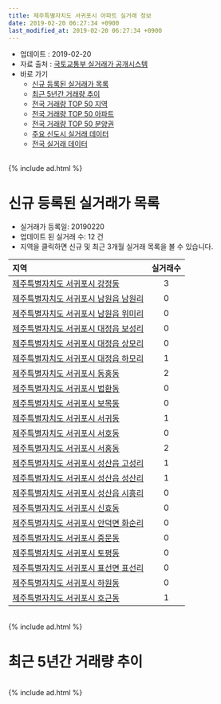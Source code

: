 ```yaml
---
title: 제주특별자치도 서귀포시 아파트 실거래 정보
date: 2019-02-20 06:27:34 +0900
last_modified_at: 2019-02-20 06:27:34 +0900
---
```


* 업데이트 : 2019-02-20
* 자료 출처 : [국토교통부 실거래가 공개시스템](http://rt.molit.go.kr)
* 바로 가기
    * [신규 등록된 실거래가 목록](#신규-등록된-실거래가-목록)
    * [최근 5년간 거래량 추이](#최근-5년간-거래량-추이)
    * [전국 거래량 TOP 50 지역](https://inasie.github.io/apt-trade-info/최근-3개월-전국에서-가장-거래가-많이-발생한-지역)
    * [전국 거래량 TOP 50 아파트](https://inasie.github.io/apt-trade-info/최근-3개월-전국에서-가장-거래가-많이-발생한-아파트)
    * [전국 거래량 TOP 50 분양권](https://inasie.github.io/apt-trade-info/최근-3개월-전국에서-가장-거래가-많이-발생한-분양권)
    * [주요 신도시 실거래 데이터](https://inasie.github.io/apt-trade-info/주요-신도시)
    * [전국 실거래 데이터](https://inasie.github.io/apt-trade-info/전국)

<br>
{% include ad.html %}
<br>

# 신규 등록된 실거래가 목록
* 실거래가 등록일: 20190220
* 업데이트 된 실거래 수: 12 건
* 지역을 클릭하면 신규 및 최근 3개월 실거래 목록을 볼 수 있습니다.


|지역|실거래수|
|:---|:---:|
|[제주특별자치도 서귀포시 강정동](https://inasie.github.io/apt-trade-info/제주특별자치도-서귀포시-강정동)|3|
|[제주특별자치도 서귀포시 남원읍 남원리](https://inasie.github.io/apt-trade-info/제주특별자치도-서귀포시-남원읍-남원리)|0|
|[제주특별자치도 서귀포시 남원읍 위미리](https://inasie.github.io/apt-trade-info/제주특별자치도-서귀포시-남원읍-위미리)|0|
|[제주특별자치도 서귀포시 대정읍 보성리](https://inasie.github.io/apt-trade-info/제주특별자치도-서귀포시-대정읍-보성리)|0|
|[제주특별자치도 서귀포시 대정읍 상모리](https://inasie.github.io/apt-trade-info/제주특별자치도-서귀포시-대정읍-상모리)|0|
|[제주특별자치도 서귀포시 대정읍 하모리](https://inasie.github.io/apt-trade-info/제주특별자치도-서귀포시-대정읍-하모리)|1|
|[제주특별자치도 서귀포시 동홍동](https://inasie.github.io/apt-trade-info/제주특별자치도-서귀포시-동홍동)|2|
|[제주특별자치도 서귀포시 법환동](https://inasie.github.io/apt-trade-info/제주특별자치도-서귀포시-법환동)|0|
|[제주특별자치도 서귀포시 보목동](https://inasie.github.io/apt-trade-info/제주특별자치도-서귀포시-보목동)|0|
|[제주특별자치도 서귀포시 서귀동](https://inasie.github.io/apt-trade-info/제주특별자치도-서귀포시-서귀동)|1|
|[제주특별자치도 서귀포시 서호동](https://inasie.github.io/apt-trade-info/제주특별자치도-서귀포시-서호동)|0|
|[제주특별자치도 서귀포시 서홍동](https://inasie.github.io/apt-trade-info/제주특별자치도-서귀포시-서홍동)|2|
|[제주특별자치도 서귀포시 성산읍 고성리](https://inasie.github.io/apt-trade-info/제주특별자치도-서귀포시-성산읍-고성리)|1|
|[제주특별자치도 서귀포시 성산읍 성산리](https://inasie.github.io/apt-trade-info/제주특별자치도-서귀포시-성산읍-성산리)|1|
|[제주특별자치도 서귀포시 성산읍 시흥리](https://inasie.github.io/apt-trade-info/제주특별자치도-서귀포시-성산읍-시흥리)|0|
|[제주특별자치도 서귀포시 신효동](https://inasie.github.io/apt-trade-info/제주특별자치도-서귀포시-신효동)|0|
|[제주특별자치도 서귀포시 안덕면 화순리](https://inasie.github.io/apt-trade-info/제주특별자치도-서귀포시-안덕면-화순리)|0|
|[제주특별자치도 서귀포시 중문동](https://inasie.github.io/apt-trade-info/제주특별자치도-서귀포시-중문동)|0|
|[제주특별자치도 서귀포시 토평동](https://inasie.github.io/apt-trade-info/제주특별자치도-서귀포시-토평동)|0|
|[제주특별자치도 서귀포시 표선면 표선리](https://inasie.github.io/apt-trade-info/제주특별자치도-서귀포시-표선면-표선리)|0|
|[제주특별자치도 서귀포시 하원동](https://inasie.github.io/apt-trade-info/제주특별자치도-서귀포시-하원동)|0|
|[제주특별자치도 서귀포시 호근동](https://inasie.github.io/apt-trade-info/제주특별자치도-서귀포시-호근동)|1|


<br>
{% include ad.html %}
<br>

# 최근 5년간 거래량 추이


<div style="width:100%;">
    <canvas id="deal_progress" height="200"></canvas>
</div>

<script>
new Chart(document.getElementById("deal_progress"), {
    type: 'line',
    data: {
        labels: ['201402','201403','201404','201405','201406','201407','201408','201409','201410','201411','201412','201501','201502','201503','201504','201505','201506','201507','201508','201509','201510','201511','201512','201601','201602','201603','201604','201605','201606','201607','201608','201609','201610','201611','201612','201701','201702','201703','201704','201705','201706','201707','201708','201709','201710','201711','201712','201801','201802','201803','201804','201805','201806','201807','201808','201809','201810','201811','201812','201901','201902'],
        datasets: [{
            label: '매매',
            pointRadius: 1,
            data: [46, 45, 60, 34, 34, 47, 47, 62, 52, 40, 69, 137, 73, 66, 43, 44, 42, 29, 35, 37, 59, 68, 70, 63, 64, 131, 75, 47, 81, 57, 54, 96, 58, 75, 62, 70, 50, 45, 61, 54, 60, 59, 52, 63, 59, 69, 60, 57, 67, 72, 75, 70, 56, 57, 49, 38, 64, 63, 89, 53, 7],
            borderColor: "rgba(255, 201, 14, 1)",
            backgroundColor: "rgba(255, 201, 14, 0.5)",
            fill: false,
            lineTension: 0
        },{
            label: '전월세',
            pointRadius: 1,
            data: [31, 25, 15, 8, 11, 15, 13, 7, 11, 6, 15, 25, 19, 18, 11, 10, 7, 9, 20, 18, 25, 29, 47, 44, 66, 75, 44, 43, 34, 16, 21, 18, 26, 30, 40, 86, 99, 59, 116, 86, 59, 35, 37, 43, 36, 31, 41, 55, 46, 84, 73, 59, 52, 45, 55, 40, 34, 47, 59, 72, 22],
            borderColor: "rgba(0, 141, 185, 1)",
            backgroundColor: "rgba(0, 141, 185, 0.5)",
            fill: false,
            lineTension: 0
        }
        ]
    },
    options: {
        responsive: true,
        title: {
            display: false
        },
        tooltips: {
            mode: 'index',
            intersect: false
        },
        hover: {
            mode: 'nearest',
            intersect: true
        },
        scales: {
            xAxes: [{
                display: true,
                scaleLabel: {
                    display: true,
                    labelString: '년/월'
                }
            }],
            yAxes: [{
                display: true,
                ticks: {
                    suggestedMin: 0,
                },
                scaleLabel: {
                    display: true,
                    labelString: '실거래 수'
                }
            }]
        }
    }
});

</script>


<br>
{% include ad.html %}
<br>

